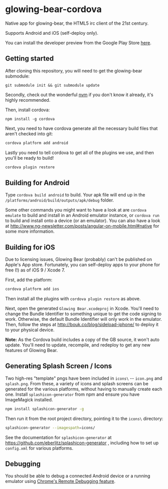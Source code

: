 glowing-bear-cordova
====================

Native app for glowing-bear, the HTML5 irc client of the 21st century.

Supports Android and iOS (self-deploy only).

You can install the developer preview from the Google Play Store [here](https://play.google.com/store/apps/details?id=com.glowing_bear).

Getting started
---------------

After cloning this repository, you will need to get the glowing-bear submodule:

`git submodule init && git submodule update`

Secondly, check out the wonderful [nvm](https://github.com/creationix/nvm) if you don't know it already, it's highly recommended.

Then, install cordova:

`npm install -g cordova`

Next, you need to have cordova generate all the necessary build files that aren't checked into git:

```bash
cordova platform add android
```

Lastly you need to tell cordova to get all of the plugins we use, and then you'll be ready to build!

```bash
cordova plugin restore
```

Building for Android
--------------------

Type `cordova build android` to build. Your apk file will end up in the
`/platforms/android/build/outputs/apk/debug` folder.

Some other commands you might want to have a look at are `cordova emulate` to build and install in an Android emulator instance, or `cordova run` to build and install onto a device (or an emulator). You can also have a look at http://www.ng-newsletter.com/posts/angular-on-mobile.html#native for some more information.

Building for iOS
----------------
Due to licensing issues, Glowing Bear (probably) can't be published on Apple's App store. Fortunately, you can self-deploy apps to your phone for free (!) as of iOS 9 / Xcode 7.

First, add the platform:

```bash
cordova platform add ios
```

Then install all the plugins with `cordova plugin restore` as above.

Next, open the generated `Glowing Bear.xcodeproj` in Xcode. You'll need to change the Bundle Identifier to something unique to get the code signing to work. Otherwise, the default Bundle Identifier will only work in the emulator. Then, follow the steps at http://bouk.co/blog/sideload-iphone/ to deploy it to your physical device.

**Note:** As the Cordova build includes a copy of the GB source, it won't auto update. You'll need to update, recompile, and redeploy to get any new features of Glowing Bear.

Generating Splash Screen / Icons
--------------------------------
Two high-res "template" pngs have been included in `icons\` -- `icon.png` and `splash.png`. From these, a variety of icons and splash screens can be generated for the various platforms, without having to manually create each one. Install `splashicon-generator` from npm and ensure you have ImageMagick installed.


```bash
npm install splashicon-generator -g
```

Then run it from the root project directory, pointing it to the `icons\` directory:

```bash
splashicon-generator --imagespath=icons/
```

See the documentation for `splashicon-generator` at https://github.com/eberlitz/splashicon-generator , including how to set up `config.xml` for various platforms.



Debugging
---------

You should be able to debug a connected Android device or a running emulator using [Chrome's Remote Debugging feature](https://developers.google.com/chrome-developer-tools/docs/remote-debugging).
